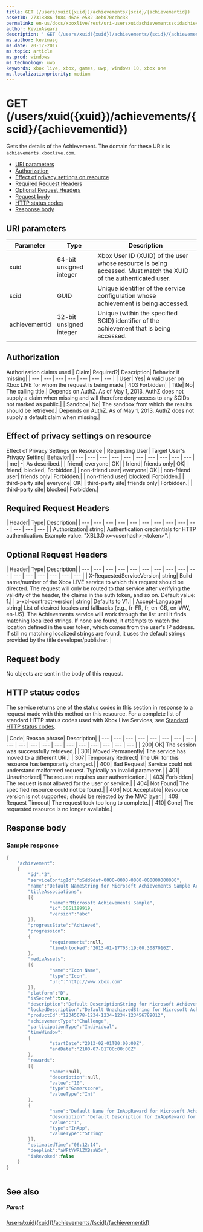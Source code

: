 ```yaml
---
title: GET (/users/xuid({xuid})/achievements/{scid}/{achievementid})
assetID: 27318886-f084-d6a8-e582-3eb070ccbc38
permalink: en-us/docs/xboxlive/rest/uri-usersxuidachievementsscidachievementidget.html
author: KevinAsgari
description: ' GET (/users/xuid({xuid})/achievements/{scid}/{achievementid})'
ms.author: kevinasg
ms.date: 20-12-2017
ms.topic: article
ms.prod: windows
ms.technology: uwp
keywords: xbox live, xbox, games, uwp, windows 10, xbox one
ms.localizationpriority: medium
---
```



# GET (/users/xuid({xuid})/achievements/{scid}/{achievementid})
Gets the details of the Achievement. 
The domain for these URIs is `achievements.xboxlive.com`.
 
  * [URI parameters](#ID4EV)
  * [Authorization](#ID4EAB)
  * [Effect of privacy settings on resource](#ID4E4C)
  * [Required Request Headers](#ID4EPG)
  * [Optional Request Headers](#ID4EPH)
  * [Request body](#ID4ECBAC)
  * [HTTP status codes](#ID4ENBAC)
  * [Response body](#ID4EBGAC)
 
<a id="ID4EV"></a>

 
## URI parameters
 
| Parameter| Type| Description| 
| --- | --- | --- | 
| xuid| 64-bit unsigned integer| Xbox User ID (XUID) of the user whose resource is being accessed. Must match the XUID of the authenticated user.| 
| scid| GUID| Unique identifier of the service configuration whose achievement is being accessed.| 
| achievementid| 32-bit unsigned integer| Unique (within the specified SCID) identifier of the achievement that is being accessed.| 
  
<a id="ID4EAB"></a>

 
## Authorization
 
Authorization claims used | Claim| Required?| Description| Behavior if missing| 
| --- | --- | --- | --- | --- | --- | --- | 
| User| Yes| A valid user on Xbox LIVE for whom the request is being made.| 403 Forbidden| 
| Title| No| The calling title.| Depends on AuthZ. As of May 1, 2013, AuthZ does not supply a claim when missing and will therefore deny access to any SCIDs not marked as public.| 
| Sandbox| No| The sandbox from which the results should be retrieved.| Depends on AuthZ. As of May 1, 2013, AuthZ does not supply a default claim when missing.| 
  
<a id="ID4E4C"></a>

 
## Effect of privacy settings on resource
 
Effect of Privacy Settings on Resource | Requesting User| Target User's Privacy Setting| Behavior| 
| --- | --- | --- | --- | --- | --- | --- | --- | --- | --- | 
| me| -| As described.| 
| friend| everyone| OK| 
| friend| friends only| OK| 
| friend| blocked| Forbidden.| 
| non-friend user| everyone| OK| 
| non-friend user| friends only| Forbidden.| 
| non-friend user| blocked| Forbidden.| 
| third-party site| everyone| OK| 
| third-party site| friends only| Forbidden.| 
| third-party site| blocked| Forbidden.| 
  
<a id="ID4EPG"></a>

 
## Required Request Headers
 
| Header| Type| Description| 
| --- | --- | --- | --- | --- | --- | --- | --- | --- | --- | --- | --- | --- | 
| Authorization| string| Authentication credentials for HTTP authentication. Example value: "XBL3.0 x=&lt;userhash>;&lt;token>".| 
  
<a id="ID4EPH"></a>

 
## Optional Request Headers
 
| Header| Type| Description| 
| --- | --- | --- | --- | --- | --- | --- | --- | --- | --- | --- | --- | --- | --- | --- | --- | 
| X-RequestedServiceVersion| string| Build name/number of the Xbox LIVE service to which this request should be directed. The request will only be routed to that service after verifying the validity of the header, the claims in the auth token, and so on. Default value: 1.| 
| x-xbl-contract-version| string| Defaults to V1.| 
| Accept-Language| string| List of desired locales and fallbacks (e.g., fr-FR, fr, en-GB, en-WW, en-US). The Achievements service will work through the list until it finds matching localized strings. If none are found, it attempts to match the location defined in the user token, which comes from the user's IP address. If still no matching localized strings are found, it uses the default strings provided by the title developer/publisher. | 
  
<a id="ID4ECBAC"></a>

 
## Request body
 
No objects are sent in the body of this request.
  
<a id="ID4ENBAC"></a>

 
## HTTP status codes
 
The service returns one of the status codes in this section in response to a request made with this method on this resource. For a complete list of standard HTTP status codes used with Xbox Live Services, see [Standard HTTP status codes](../../additional/httpstatuscodes.md).
 
| Code| Reason phrase| Description| 
| --- | --- | --- | --- | --- | --- | --- | --- | --- | --- | --- | --- | --- | --- | --- | --- | --- | --- | --- | 
| 200| OK| The session was successfully retrieved.| 
| 301| Moved Permanently| The service has moved to a different URI.| 
| 307| Temporary Redirect| The URI for this resource has temporarily changed.| 
| 400| Bad Request| Service could not understand malformed request. Typically an invalid parameter.| 
| 401| Unauthorized| The request requires user authentication.| 
| 403| Forbidden| The request is not allowed for the user or service.| 
| 404| Not Found| The specified resource could not be found.| 
| 406| Not Acceptable| Resource version is not supported; should be rejected by the MVC layer.| 
| 408| Request Timeout| The request took too long to complete.| 
| 410| Gone| The requested resource is no longer available.| 
  
<a id="ID4EBGAC"></a>

 
## Response body
 
<a id="ID4EHGAC"></a>

 
### Sample response
 

```cpp
{
    "achievement":
    {
        "id":"3",
        "serviceConfigId":"b5dd9daf-0000-0000-0000-000000000000",
        "name":"Default NameString for Microsoft Achievements Sample Achievement 3",
        "titleAssociations":
        [{
                "name":"Microsoft Achievements Sample",
                "id":3051199919,
                "version":"abc"
        }],
        "progressState":"Achieved",
        "progression":
        {
                "requirements":null,
                "timeUnlocked":"2013-01-17T03:19:00.3087016Z",
        },
        "mediaAssets":
        [{
                "name":"Icon Name",
                "type":"Icon",
                "url":"http://www.xbox.com"
        }],
        "platform":"D",
        "isSecret":true,
        "description":"Default DescriptionString for Microsoft Achievements Sample Achievement 3",
        "lockedDescription":"Default UnachievedString for Microsoft Achievements Sample Achievement 3",
        "productId":"12345678-1234-1234-1234-123456789012",
        "achievementType":"Challenge",
        "participationType":"Individual",
        "timeWindow":
        {
                "startDate":"2013-02-01T00:00:00Z",
                "endDate":"2100-07-01T00:00:00Z"
        },
        "rewards":
        [{
                "name":null,
                "description":null,
                "value":"10",
                "type":"Gamerscore",
                "valueType":"Int"
        },
        {
                "name":"Default Name for InAppReward for Microsoft Achievements Sample Achievement 3",
                "description":"Default Description for InAppReward for Microsoft Achievements Sample Achievement 3",
                "value":"1",
                "type":"InApp",
                "valueType":"String"
        }],
        "estimatedTime":"06:12:14",
        "deeplink":"aWFtYWRlZXBsaW5r",
        "isRevoked":false
    }
}
         
```

   
<a id="ID4ERGAC"></a>

 
## See also
 
<a id="ID4ETGAC"></a>

 
##### Parent 

[/users/xuid({xuid})/achievements/{scid}/{achievementid}](uri-usersxuidachievementsscidachievementid.md)

   